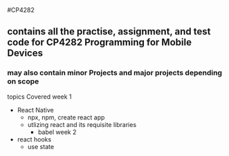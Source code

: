 #CP4282
## contains all the practise, assignment, and test code for CP4282 Programming for Mobile Devices
### may also contain minor Projects and major projects depending on scope

topics Covered
week 1
- React Native 
    - npx, npm, create react app
    - utlizing react and its requisite libraries
        -   babel
week 2
- react hooks
    - use state